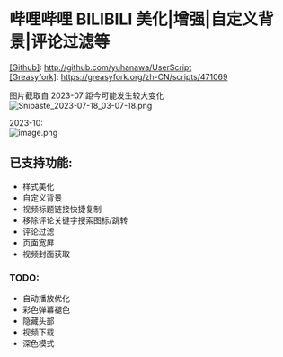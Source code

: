 # 哔哩哔哩 BILIBILI 美化|增强|自定义背景|评论过滤等

[[Github]](https://github.com/yuhanawa/UserScript): http://github.com/yuhanawa/UserScript  
[[Greasyfork]](https://greasyfork.org/zh-CN/scripts/471069): https://greasyfork.org/zh-CN/scripts/471069


图片截取自 2023-07 距今可能发生较大变化  
![Snipaste_2023-07-18_03-07-18.png](https://img1.imgtp.com/2023/07/18/j9cpS7Tt.png)

2023-10:  
![image.png](https://s2.loli.net/2023/10/22/Pdq619G5lvDCO8X.png)

## 已支持功能:

- 样式美化
- 自定义背景
- 视频标题链接快捷复制
- 移除评论关键字搜索图标/跳转
- 评论过滤
- 页面宽屏
- 视频封面获取

### TODO:

- 自动播放优化
- 彩色弹幕褪色
- 隐藏头部
- 视频下载
- 深色模式
